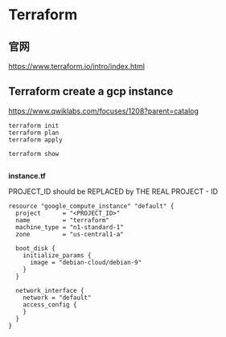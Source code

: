 # Terraform

##  官网

https://www.terraform.io/intro/index.html    



## Terraform create a gcp instance

https://www.qwiklabs.com/focuses/1208?parent=catalog

```
terraform init
terraform plan
terraform apply

terraform show


```

**instance.tf**

PROJECT_ID should be REPLACED by THE REAL PROJECT -  ID


```
resource "google_compute_instance" "default" {
  project      = "<PROJECT_ID>"
  name         = "terraform"
  machine_type = "n1-standard-1"
  zone         = "us-central1-a"

  boot_disk {
    initialize_params {
      image = "debian-cloud/debian-9"
    }
  }

  network_interface {
    network = "default"
    access_config {
    }
  }
}

```

